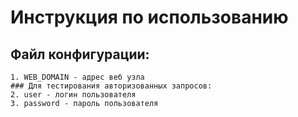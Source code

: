 # Инструкция по использованию

## Файл конфигурации:
```
1. WEB_DOMAIN - адрес веб узла 
### Для тестирования авторизованных запросов:
2. user - логин пользователя 
3. password - пароль пользователя 
```

